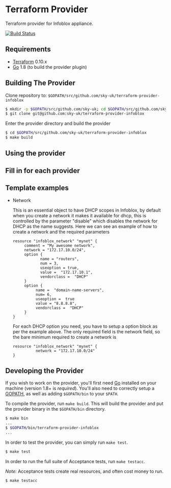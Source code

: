 Terraform Provider
==================

Terraform provider for Infoblox appliance.

[![Build Status](http://jenkins.paas.int.ovp.bskyb.com/job/pipelines/job/terraform-provider-infoblox/job/master/badge/icon)](http://jenkins.paas.int.ovp.bskyb.com/job/pipelines/job/terraform-provider-infoblox/job/master/)


Requirements
------------

-	[Terraform](https://www.terraform.io/downloads.html) 0.10.x
-	[Go](https://golang.org/doc/install) 1.8 (to build the provider plugin)

Building The Provider
---------------------

Clone repository to: `$GOPATH/src/github.com/sky-uk/terraform-provider-infoblox`

```sh
$ mkdir -p $GOPATH/src/github.com/sky-uk; cd $GOPATH/src/github.com/sky-uk
$ git clone git@github.com:sky-uk/terraform-provider-infoblox
```

Enter the provider directory and build the provider

```sh
$ cd $GOPATH/src/github.com/sky-uk/terraform-provider-infoblox
$ make build
```

Using the provider
----------------------
## Fill in for each provider


Template examples
------------------

 - Network
  
   This is an essential object to have DHCP scopes in Infoblox, by default when you create a network it makes it available for dhcp, this is controlled by the parameter "disable" which disables 
    the network for DHCP as the name suggests.
   Here we can see an example of how to create a network and the required parameters 
   ```
   resource "infoblox_network" "mynet" {
        comment = "My awesome network",
        network = "172.17.10.0/24",
        option {
               name = "routers",
               num = 3,
               useoption = true,
               value =  "172.17.10.1",
               vendorclass =  "DHCP"
        }
        option {
             name =  "domain-name-servers",
             num= 6,
             useoption =  true
             value = "8.8.8.8",
             vendorclass =  "DHCP"
        }
   } 
    ```
   For each DHCP option you need, you have to setup a option block as per the example above. 
   The only required field is the network field, so the bare minimum required to create a network is 
    ```
    resource "infoblox_network" "mynet" {
              network = "172.17.10.0/24"
    }
    ```
    

Developing the Provider
---------------------------

If you wish to work on the provider, you'll first need [Go](http://www.golang.org) installed on your machine (version 1.8+ is *required*). You'll also need to correctly setup a [GOPATH](http://golang.org/doc/code.html#GOPATH), as well as adding `$GOPATH/bin` to your `$PATH`.

To compile the provider, run `make build`. This will build the provider and put the provider binary in the `$GOPATH/bin` directory.

```sh
$ make bin
...
$ $GOPATH/bin/terraform-provider-infoblox
...
```

In order to test the provider, you can simply run `make test`.

```sh
$ make test
```

In order to run the full suite of Acceptance tests, run `make testacc`.

*Note:* Acceptance tests create real resources, and often cost money to run.

```sh
$ make testacc
```

